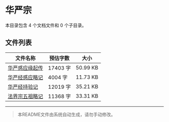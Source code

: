 # 华严宗

本目录包含 4 个文档文件和 0 个子目录。

## 文件列表

| 文件名称 | 预估字数 | 大小 |
|---------|---------|------|
| [华严感应缘起传](佛藏/续藏经/中国撰述/史传部/华严宗/华严感应缘起传.md) | 17403 字 | 50.99 KB |
| [华严经感应略记](佛藏/续藏经/中国撰述/史传部/华严宗/华严经感应略记.md) | 4004 字 | 11.73 KB |
| [华严经持验记](佛藏/续藏经/中国撰述/史传部/华严宗/华严经持验记.md) | 12019 字 | 35.21 KB |
| [法界宗五祖略记](佛藏/续藏经/中国撰述/史传部/华严宗/法界宗五祖略记.md) | 11368 字 | 33.31 KB |

---

> 本README文件由系统自动生成，请勿手动修改。
